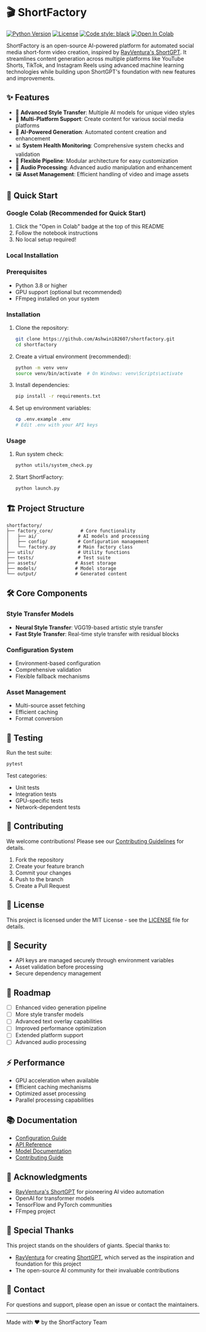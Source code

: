 # 🎬 ShortFactory

[![Python Version](https://img.shields.io/badge/python-3.8%2B-blue.svg)](https://www.python.org/downloads/)
[![License](https://img.shields.io/badge/license-MIT-green.svg)](LICENSE)
[![Code style: black](https://img.shields.io/badge/code%20style-black-000000.svg)](https://github.com/psf/black)
[![Open In Colab](https://colab.research.google.com/assets/colab-badge.svg)](https://colab.research.google.com/github/Ashwin182607/shortfactory/blob/main/ShortFactory.ipynb)

ShortFactory is an open-source AI-powered platform for automated social media short-form video creation, inspired by [RayVentura's ShortGPT](https://github.com/RayVentura/ShortGPT). It streamlines content generation across multiple platforms like YouTube Shorts, TikTok, and Instagram Reels using advanced machine learning technologies while building upon ShortGPT's foundation with new features and improvements.

## ✨ Features

- 🎨 **Advanced Style Transfer**: Multiple AI models for unique video styles
- 🎯 **Multi-Platform Support**: Create content for various social media platforms
- 🤖 **AI-Powered Generation**: Automated content creation and enhancement
- 📊 **System Health Monitoring**: Comprehensive system checks and validation
- 🔄 **Flexible Pipeline**: Modular architecture for easy customization
- 🎵 **Audio Processing**: Advanced audio manipulation and enhancement
- 🖼️ **Asset Management**: Efficient handling of video and image assets

## 🚀 Quick Start

### Google Colab (Recommended for Quick Start)

1. Click the "Open in Colab" badge at the top of this README
2. Follow the notebook instructions
3. No local setup required!

### Local Installation

### Prerequisites

- Python 3.8 or higher
- GPU support (optional but recommended)
- FFmpeg installed on your system

### Installation

1. Clone the repository:
   ```bash
   git clone https://github.com/Ashwin182607/shortfactory.git
   cd shortfactory
   ```

2. Create a virtual environment (recommended):
   ```bash
   python -m venv venv
   source venv/bin/activate  # On Windows: venv\Scripts\activate
   ```

3. Install dependencies:
   ```bash
   pip install -r requirements.txt
   ```

4. Set up environment variables:
   ```bash
   cp .env.example .env
   # Edit .env with your API keys
   ```

### Usage

1. Run system check:
   ```bash
   python utils/system_check.py
   ```

2. Start ShortFactory:
   ```bash
   python launch.py
   ```

## 🏗️ Project Structure

```
shortfactory/
├── factory_core/          # Core functionality
│   ├── ai/               # AI models and processing
│   ├── config/           # Configuration management
│   └── factory.py        # Main factory class
├── utils/                # Utility functions
├── tests/                # Test suite
├── assets/              # Asset storage
├── models/              # Model storage
└── output/              # Generated content
```

## 🛠️ Core Components

### Style Transfer Models

- **Neural Style Transfer**: VGG19-based artistic style transfer
- **Fast Style Transfer**: Real-time style transfer with residual blocks

### Configuration System

- Environment-based configuration
- Comprehensive validation
- Flexible fallback mechanisms

### Asset Management

- Multi-source asset fetching
- Efficient caching
- Format conversion

## 🧪 Testing

Run the test suite:
```bash
pytest
```

Test categories:
- Unit tests
- Integration tests
- GPU-specific tests
- Network-dependent tests

## 🤝 Contributing

We welcome contributions! Please see our [Contributing Guidelines](CONTRIBUTING.md) for details.

1. Fork the repository
2. Create your feature branch
3. Commit your changes
4. Push to the branch
5. Create a Pull Request

## 📝 License

This project is licensed under the MIT License - see the [LICENSE](LICENSE) file for details.

## 🔐 Security

- API keys are managed securely through environment variables
- Asset validation before processing
- Secure dependency management

## 🎯 Roadmap

- [ ] Enhanced video generation pipeline
- [ ] More style transfer models
- [ ] Advanced text overlay capabilities
- [ ] Improved performance optimization
- [ ] Extended platform support
- [ ] Advanced audio processing

## ⚡ Performance

- GPU acceleration when available
- Efficient caching mechanisms
- Optimized asset processing
- Parallel processing capabilities

## 📚 Documentation

- [Configuration Guide](docs/configuration.md)
- [API Reference](docs/api.md)
- [Model Documentation](docs/models.md)
- [Contributing Guide](CONTRIBUTING.md)

## 🙏 Acknowledgments

- [RayVentura's ShortGPT](https://github.com/RayVentura/ShortGPT) for pioneering AI video automation
- OpenAI for transformer models
- TensorFlow and PyTorch communities
- FFmpeg project

## 🙏 Special Thanks

This project stands on the shoulders of giants. Special thanks to:
- [RayVentura](https://github.com/RayVentura) for creating [ShortGPT](https://github.com/RayVentura/ShortGPT), which served as the inspiration and foundation for this project
- The open-source AI community for their invaluable contributions

## 📧 Contact

For questions and support, please open an issue or contact the maintainers.

---

Made with ❤️ by the ShortFactory Team
